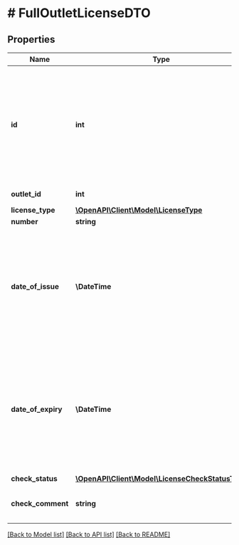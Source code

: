 # # FullOutletLicenseDTO

## Properties

Name | Type | Description | Notes
------------ | ------------- | ------------- | -------------
**id** | **int** | Идентификатор лицензии.  Параметр указывается, только если нужно изменить информацию о существующей лицензии. Ее идентификатор можно узнать с помощью запроса [GET campaigns/{campaignId}/outlets/licenses](../../reference/outlets/getOutletLicenses.md). При передаче информации о новой лицензии указывать идентификатор не нужно.  Идентификатор лицензии присваивается Маркетом. Не путайте его с номером, указанным на лицензии: он передается в параметре &#x60;number&#x60;. | [optional]
**outlet_id** | **int** | Идентификатор точки продаж, для которой действительна лицензия. |
**license_type** | [**\OpenAPI\Client\Model\LicenseType**](LicenseType.md) |  |
**number** | **string** | Номер лицензии. |
**date_of_issue** | **\DateTime** | Дата выдачи лицензии.  Формат даты: :no-translate[ISO 8601] со смещением относительно :no-translate[UTC]. Нужно передать дату, указанную на лицензии, время &#x60;00:00:00&#x60; и часовой пояс, соответствующий региону точки продаж. Например, если лицензия для точки продаж в Москве выдана 13 ноября 2017 года, то параметр должен иметь значение &#x60;2017-11-13T00:00:00+03:00&#x60;.  Не может быть позже даты окончания срока действия, указанной в параметре &#x60;dateOfExpiry&#x60;. |
**date_of_expiry** | **\DateTime** | Дата окончания действия лицензии.  Формат даты: :no-translate[ISO 8601] со смещением относительно :no-translate[UTC]. Нужно передать дату, указанную на лицензии, время &#x60;00:00:00&#x60; и часовой пояс, соответствующий региону точки продаж. Например, если действие лицензии для точки продаж в Москве заканчивается 20 ноября 2022 года, то параметр должен иметь значение &#x60;2022-11-20T00:00:00+03:00&#x60;.  Не может быть раньше даты выдачи, указанной в параметре &#x60;dateOfIssue&#x60;. |
**check_status** | [**\OpenAPI\Client\Model\LicenseCheckStatusType**](LicenseCheckStatusType.md) |  | [optional]
**check_comment** | **string** | Причина, по которой лицензия не прошла проверку.  Параметр возвращается, только если параметр &#x60;checkStatus&#x60; имеет значение &#x60;FAIL&#x60;. | [optional]

[[Back to Model list]](../../README.md#models) [[Back to API list]](../../README.md#endpoints) [[Back to README]](../../README.md)
